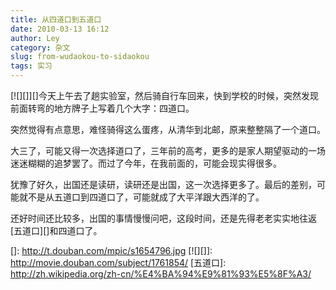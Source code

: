 ```yaml
---
title: 从四道口到五道口
date: 2010-03-13 16:12
author: Ley
category: 杂文
slug: from-wudaokou-to-sidaokou
tags: 实习
---
```

[![][]][]今天上午去了趟实验室，然后骑自行车回来，快到学校的时候，突然发现前面转弯的地方牌子上写着几个大字：四道口。

突然觉得有点意思，难怪骑得这么蛋疼，从清华到北邮，原来整整隔了一个道口。

大三了，可能又得一次选择道口了，三年前的高考，更多的是家人期望驱动的一场迷迷糊糊的追梦罢了。而过了今年，在我前面的，可能会现实得很多。

犹豫了好久，出国还是读研，读研还是出国，这一次选择更多了。最后的差别，可能就不是从五道口到四道口了，可能就成了大平洋跟大西洋的了。

还好时间还比较多，出国的事情慢慢问吧，这段时间，还是先得老老实实地往返[五道口][]和四道口了。

  []: http://t.douban.com/mpic/s1654796.jpg
  [![][]]: http://movie.douban.com/subject/1761854/
  [五道口]: http://zh.wikipedia.org/zh-cn/%E4%BA%94%E9%81%93%E5%8F%A3/
